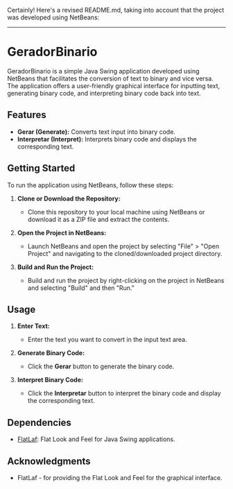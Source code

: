 Certainly! Here's a revised README.md, taking into account that the project was developed using NetBeans:

---

# GeradorBinario

GeradorBinario is a simple Java Swing application developed using NetBeans that facilitates the conversion of text to binary and vice versa. The application offers a user-friendly graphical interface for inputting text, generating binary code, and interpreting binary code back into text.

## Features

- **Gerar (Generate):** Converts text input into binary code.
- **Interpretar (Interpret):** Interprets binary code and displays the corresponding text.

## Getting Started

To run the application using NetBeans, follow these steps:

1. **Clone or Download the Repository:**
   - Clone this repository to your local machine using NetBeans or download it as a ZIP file and extract the contents.

2. **Open the Project in NetBeans:**
   - Launch NetBeans and open the project by selecting "File" > "Open Project" and navigating to the cloned/downloaded project directory.

3. **Build and Run the Project:**
   - Build and run the project by right-clicking on the project in NetBeans and selecting "Build" and then "Run."

## Usage

1. **Enter Text:**
   - Enter the text you want to convert in the input text area.

2. **Generate Binary Code:**
   - Click the **Gerar** button to generate the binary code.

3. **Interpret Binary Code:**
   - Click the **Interpretar** button to interpret the binary code and display the corresponding text.

## Dependencies

- [FlatLaf](https://www.formdev.com/flatlaf/): Flat Look and Feel for Java Swing applications.

## Acknowledgments

- FlatLaf - for providing the Flat Look and Feel for the graphical interface.
